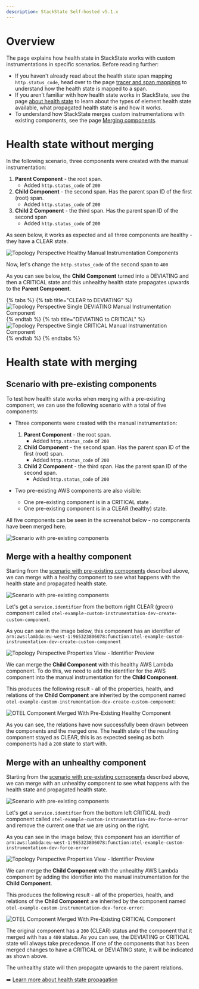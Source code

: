 ```yaml
---
description: StackState Self-hosted v5.1.x
---
```


# Overview

The page explains how health state in StackState works with custom instrumentations in specific scenarios. Before reading further:

* If you haven't already read about the health state span mapping `http.status_code`, head over to the page [tracer and span mappings](/stackpacks/integrations/opentelemetry/manual-instrumentation/tracer-and-span-mappings.md) to understand how the health state is mapped to a span. 
* If you aren't familiar with how health state works in StackState, see the page [about health state](/use/concepts/health-state.md) to learn about the types of element health state available, what propagated health state is and how it works.
* To understand how StackState merges custom instrumentations with existing components, see the page [Merging components](merging.md).

# Health state without merging

In the following scenario, three components were created with the manual instrumentation:

1. **Parent Component** - the root span.
   - Added `http.status_code` of `200`
2. **Child Component** - the second span. Has the parent span ID of the first (root) span.
   - Added `http.status_code` of `200`
3. **Child 2 Component** - the third span. Has the parent span ID of the second span
   - Added `http.status_code` of `200`

As seen below, it works as expected and all three components are healthy - they have a CLEAR state.

![Topology Perspective Healthy Manual Instrumentation Components](../../../../.gitbook/assets/v51_otel_topology_perspective_healthy_component.png)

Now, let's change the `http.status_code` of the second span to `400`

As you can see below, the **Child Component** turned into a DEVIATING and then a CRITICAL state and this unhealthy health state propagates upwards to the **Parent Component**.

{% tabs %}
{% tab title="CLEAR to DEVIATING" %}
![Topology Perspective Single DEVIATING Manual Instrumentation Component](../../../../.gitbook/assets/v51_otel_topology_perspective_deviating_component.png)
{% endtab %}
{% tab title="DEVIATING to CRITICAL" %}
![Topology Perspective Single CRITICAL Manual Instrumentation Component](../../../../.gitbook/assets/v51_otel_topology_perspective_critical_component.png)
{% endtab %}
{% endtabs %}

# Health state with merging

## Scenario with pre-existing components

To test how health state works when merging with a pre-existing component, we can use the following scenario with a total of five components:

* Three components were created with the manual instrumentation:

  1. **Parent Component** - the root span.
     - Added `http.status_code` of `200`
  2. **Child Component** - the second span. Has the parent span ID of the first (root) span.
     - Added `http.status_code` of `200`
  3. **Child 2 Component** - the third span. Has the parent span ID of the second span.
     - Added `http.status_code` of `200`

* Two pre-existing AWS components are also visible:
  * One pre-existing component is in a CRITICAL state .
  * One pre-existing component is in a CLEAR (healthy) state. 

All five components can be seen in the screenshot below - no components have been merged here.

![Scenario with pre-existing components](../../../../.gitbook/assets/v51_otel_scenario_pre-existing_components.png)

## Merge with a healthy component

Starting from the [scenario with pre-existing components](#scenario-with-pre-existing-components) described above, we can merge with a healthy component to see what happens with the health state and propagated health state. 

![Scenario with pre-existing components](../../../../.gitbook/assets/v51_otel_scenario_pre-existing_components.png)

Let's get a `service.identifier` from the bottom right CLEAR (green) component called `otel-example-custom-instrumentation-dev-create-custom-component`.

As you can see in the image below, this component has an identifier of `arn:aws:lambda:eu-west-1:965323806078:function:otel-example-custom-instrumentation-dev-create-custom-component`

![Topology Perspective Properties View - Identifier Preview](../../../../.gitbook/assets/v51_otel_traces_merge_with_healthy.png)

We can merge the **Child Component** with this healthy AWS Lambda component. To do this, we need to add the identifier for the AWS component into the manual instrumentation for the **Child Component**.

This produces the following result - all of the properties, health, and relations of the **Child Component** are inherited by the component named `otel-example-custom-instrumentation-dev-create-custom-component`:

![OTEL Component Merged With Pre-Existing Healthy Component](../../../../.gitbook/assets/v51_otel_traces_merge_with_healthy_complete.png)

As you can see, the relations have now successfully been drawn between the components and the merged one. The health state of the resulting component stayed as CLEAR, this is as expected seeing as both components had a `200` state to start with.

## Merge with an unhealthy component

Starting from the [scenario with pre-existing components](#scenario-with-pre-existing-components) described above, we can merge with an unhealthy component to see what happens with the health state and propagated health state. 

![Scenario with pre-existing components](../../../../.gitbook/assets/v51_otel_scenario_pre-existing_components.png)

Let's get a `service.identifier` from the bottom left CRITICAL (red) component called `otel-example-custom-instrumentation-dev-force-error` and remove the current one that we are using on the right.

As you can see in the image below, this component has an identifier of `arn:aws:lambda:eu-west-1:965323806078:function:otel-example-custom-instrumentation-dev-force-error`

![Topology Perspective Properties View - Identifier Preview](../../../../.gitbook/assets/v51_otel_traces_merge_with_critical.png)

We can merge the **Child Component** with the unhealthy AWS Lambda component by adding the identifier into the manual instrumentation for the **Child Component**.

This produces the following result - all of the properties, health, and relations of the **Child Component** are inherited by the component named `otel-example-custom-instrumentation-dev-force-error`:

![OTEL Component Merged With Pre-Existing CRITICAL Component](../../../../.gitbook/assets/v51_otel_traces_merge_with_critical_complete.png)

The original component has a `200` (CLEAR) status and the component that it merged with has a `400` status. As you can see, the DEVIATING or CRITICAL state will always take precedence. If one of the components that has been merged changes to have a CRITICAL or DEVIATING state, it will be indicated as shown above.

The unhealthy state will then propagate upwards to the parent relations.

➡️ [Learn more about health state propagation](/use/concepts/health-state.md#element-propagated-health-state)